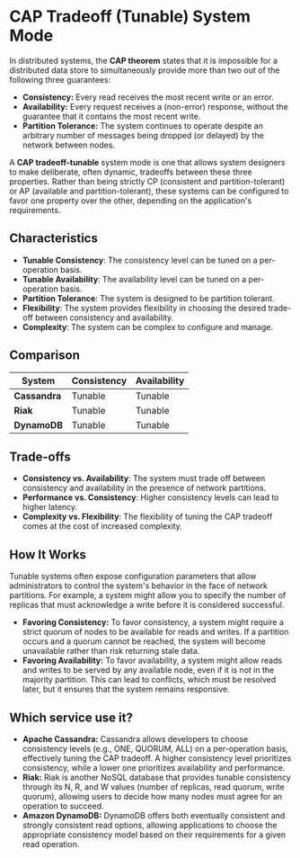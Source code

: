 # CAP Tradeoff (Tunable) System Mode



In distributed systems, the **CAP theorem** states that it is impossible for a distributed data store to simultaneously provide more than two out of the following three guarantees:

-   **Consistency:** Every read receives the most recent write or an error.
-   **Availability:** Every request receives a (non-error) response, without the guarantee that it contains the most recent write.
-   **Partition Tolerance:** The system continues to operate despite an arbitrary number of messages being dropped (or delayed) by the network between nodes.

A **CAP tradeoff-tunable** system mode is one that allows system designers to make deliberate, often dynamic, tradeoffs between these three properties. Rather than being strictly CP (consistent and partition-tolerant) or AP (available and partition-tolerant), these systems can be configured to favor one property over the other, depending on the application's requirements.

## Characteristics

- **Tunable Consistency**: The consistency level can be tuned on a per-operation basis.
- **Tunable Availability**: The availability level can be tuned on a per-operation basis.
- **Partition Tolerance**: The system is designed to be partition tolerant.
- **Flexibility**: The system provides flexibility in choosing the desired trade-off between consistency and availability.
- **Complexity**: The system can be complex to configure and manage.

## Comparison

| System | Consistency | Availability |
|---|---|---|
| **Cassandra** | Tunable | Tunable |
| **Riak** | Tunable | Tunable |
| **DynamoDB** | Tunable | Tunable |

## Trade-offs

- **Consistency vs. Availability**: The system must trade off between consistency and availability in the presence of network partitions.
- **Performance vs. Consistency**: Higher consistency levels can lead to higher latency.
- **Complexity vs. Flexibility**: The flexibility of tuning the CAP tradeoff comes at the cost of increased complexity.

## How It Works

Tunable systems often expose configuration parameters that allow administrators to control the system's behavior in the face of network partitions. For example, a system might allow you to specify the number of replicas that must acknowledge a write before it is considered successful.

-   **Favoring Consistency:** To favor consistency, a system might require a strict quorum of nodes to be available for reads and writes. If a partition occurs and a quorum cannot be reached, the system will become unavailable rather than risk returning stale data.
-   **Favoring Availability:** To favor availability, a system might allow reads and writes to be served by any available node, even if it is not in the majority partition. This can lead to conflicts, which must be resolved later, but it ensures that the system remains responsive.

## Which service use it?

-   **Apache Cassandra:** Cassandra allows developers to choose consistency levels (e.g., ONE, QUORUM, ALL) on a per-operation basis, effectively tuning the CAP tradeoff. A higher consistency level prioritizes consistency, while a lower one prioritizes availability and performance.
-   **Riak:** Riak is another NoSQL database that provides tunable consistency through its N, R, and W values (number of replicas, read quorum, write quorum), allowing users to decide how many nodes must agree for an operation to succeed.
-   **Amazon DynamoDB:** DynamoDB offers both eventually consistent and strongly consistent read options, allowing applications to choose the appropriate consistency model based on their requirements for a given read operation.
